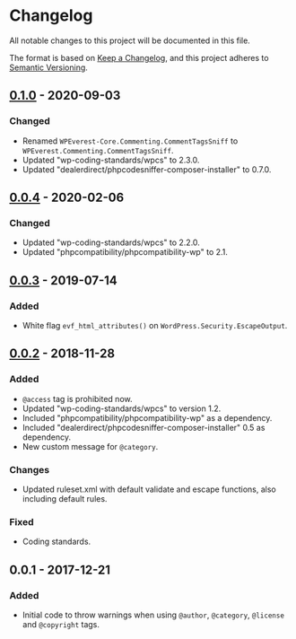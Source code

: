 # Changelog
All notable changes to this project will be documented in this file.

The format is based on [Keep a Changelog](https://keepachangelog.com/en/1.0.0/),
and this project adheres to [Semantic Versioning](https://semver.org/spec/v2.0.0.html).

## [0.1.0] - 2020-09-03
### Changed
- Renamed `WPEverest-Core.Commenting.CommentTagsSniff` to `WPEverest.Commenting.CommentTagsSniff`.
- Updated "wp-coding-standards/wpcs" to 2.3.0.
- Updated "dealerdirect/phpcodesniffer-composer-installer" to 0.7.0.

## [0.0.4] - 2020-02-06
### Changed
- Updated "wp-coding-standards/wpcs" to 2.2.0.
- Updated "phpcompatibility/phpcompatibility-wp" to 2.1.

## [0.0.3] - 2019-07-14
### Added
- White flag `evf_html_attributes()` on `WordPress.Security.EscapeOutput`.

## [0.0.2] - 2018-11-28
### Added
- `@access` tag is prohibited now.
- Updated "wp-coding-standards/wpcs" to version 1.2.
- Included "phpcompatibility/phpcompatibility-wp" as a dependency.
- Included "dealerdirect/phpcodesniffer-composer-installer" 0.5 as dependency.
- New custom message for `@category`.

### Changes
- Updated ruleset.xml with default validate and escape functions, also including default rules.

### Fixed
- Coding standards.

## 0.0.1 - 2017-12-21
### Added
- Initial code to throw warnings when using `@author`, `@category`, `@license` and `@copyright` tags.

[Unreleased]: https://github.com/wpeverest/wpeverest-sniffs/compare/0.1.0...HEAD
[0.1.0]: https://github.com/wpeverest/wpeverest-sniffs/compare/0.0.4...0.1.0
[0.0.4]: https://github.com/wpeverest/wpeverest-sniffs/compare/0.0.3...0.0.4
[0.0.3]: https://github.com/wpeverest/wpeverest-sniffs/compare/0.0.2...0.0.3
[0.0.2]: https://github.com/wpeverest/wpeverest-sniffs/compare/0.0.1...0.0.2
